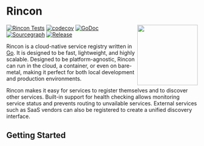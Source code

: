 # Rincon

<img align="right" width="159px" src="">

[![Rincon Tests](https://github.com/BK1031/Rincon/actions/workflows/test.yml/badge.svg)](https://github.com/BK1031/Rincon/actions/workflows/test.yml)
[![codecov](https://codecov.io/gh/BK1031/Rincon/graph/badge.svg?token=R4NMABYGOZ)](https://codecov.io/gh/BK1031/Rincon)
[![GoDoc](https://pkg.go.dev/badge/github.com/bk1031/rincon?status.svg)](https://pkg.go.dev/github.com/bk1031/rincon?tab=doc)
[![Sourcegraph](https://sourcegraph.com/github.com/bk1031/rincon/-/badge.svg)](https://sourcegraph.com/github.com/bk1031/rincon?badge)
[![Release](https://img.shields.io/github/release/bk1031/rincon.svg?style=flat-square)](https://github.com/bk1031/rincon/releases)

Rincon is a cloud-native service registry written in [Go](https://go.dev/). It is designed to be fast, lightweight, and highly scalable. Designed to be platform-agnostic, Rincon can run in the cloud, a container, or even on bare-metal, making it perfect for both local development and production environments.

Rincon makes it easy for services to register themselves and to discover other services. Built-in support for health checking allows monitoring service status and prevents routing to unvailable services. External services such as SaaS vendors can also be registered to create a unified discovery interface.

## Getting Started
